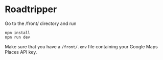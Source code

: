 # Roadtripper
Go to the /front/ directory and run
```
npm install
npm run dev
```
Make sure that you have a `/front/.env` file containing your Google Maps Places API key.
